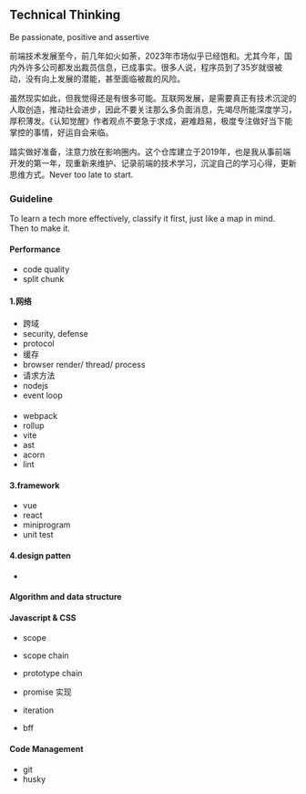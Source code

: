 ## Technical Thinking

Be passionate, positive and assertive

前端技术发展至今，前几年如火如荼，2023年市场似乎已经饱和。尤其今年，国内外许多公司都发出裁员信息，已成事实。很多人说，程序员到了35岁就很被动，没有向上发展的潜能，甚至面临被裁的风险。

虽然现实如此，但我觉得还是有很多可能。互联网发展，是需要真正有技术沉淀的人取创造，推动社会进步，因此不要关注那么多负面消息，先竭尽所能深度学习，厚积薄发。《认知觉醒》作者观点不要急于求成，避难趋易，极度专注做好当下能掌控的事情，好运自会来临。

踏实做好准备，注意力放在影响圈内。这个仓库建立于2019年，也是我从事前端开发的第一年，现重新来维护、记录前端的技术学习，沉淀自己的学习心得，更新思维方式。Never too late to start.

### Guideline

To learn a tech more effectively, classify it first, just like a map in mind. Then to make it.

#### Performance

- code quality
- split chunk

#### 1.网络

- 跨域
- security, defense
- protocol
- 缓存
- browser render/ thread/ process
- 请求方法
- nodejs
- event loop

#### 

- webpack
- rollup
- vite
- ast
- acorn
- lint

#### 3.framework

- vue
- react
- miniprogram
- unit test

#### 4.design patten
- 

#### Algorithm and data structure


#### Javascript & CSS

- scope
- scope chain
- prototype chain
- promise 实现
- iteration

- bff

#### Code Management

- git
- husky
